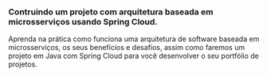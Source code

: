 ### Contruindo um projeto com arquitetura baseada em microsserviços usando Spring Cloud.

Aprenda na prática como funciona uma arquitetura de software baseada em microsserviços, 
os seus benefícios e desafios, assim como faremos um projeto em Java com Spring Cloud 
para você desenvolver o seu portfólio de projetos.
